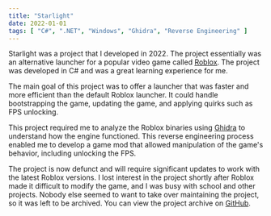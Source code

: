 ```yaml
---
title: "Starlight"
date: 2022-01-01
tags: [ "C#", ".NET", "Windows", "Ghidra", "Reverse Engineering" ]
---
```


Starlight was a project that I developed in 2022. The project essentially was an alternative launcher for a popular
video game called [Roblox](https://corp.roblox.com/). The project was developed in C# and was
a great learning experience for me.

The main goal of this project was to offer a launcher that was faster and more efficient than the default Roblox
launcher. It could handle bootstrapping the game, updating the game, and applying quirks such as FPS unlocking.

This project required me to analyze the Roblox binaries using [Ghidra](https://ghidra-sre.org/)
to understand how the engine functioned. This reverse engineering process enabled me to develop a game mod that allowed
manipulation of the game's behavior, including unlocking the FPS.

The project is now defunct and will require significant updates to work with the latest Roblox versions. I lost interest
in the project shortly after Roblox made it difficult to modify the game, and I was busy with school and other projects.
Nobody else seemed to want to take over maintaining the project, so it was left to be archived. You can view the project
archive on [GitHub](https://github.com/substrant/starlight).
